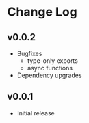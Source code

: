 # Change Log

## v0.0.2

- Bugfixes
    - type-only exports
    - async functions
- Dependency upgrades

## v0.0.1

- Initial release

